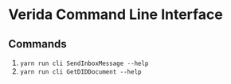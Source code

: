 
# Verida Command Line Interface

## Commands

1. `yarn run cli SendInboxMessage --help`
2. `yarn run cli GetDIDDocument --help`